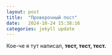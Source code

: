 ```yaml
---
layout: post
title:  "Проверочный пост"
date:   2024-10-24 15:38:16
categories: jekyll update
---
```


Кое-че я тут написал, **тест, тест, тест.**
